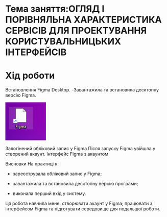 
# Тема заняття:ОГЛЯД І ПОРІВНЯЛЬНА ХАРАКТЕРИСТИКА СЕРВІСІВ ДЛЯ ПРОЕКТУВАННЯ КОРИСТУВАЛЬНИЦЬКИХ ІНТЕРФЕЙСІВ

# Хід роботи
Встановлення Figma Desktop.
-Завантажила та встановила десктопну версію Figma.

![Встановлення Figma](Imagens/figma.jpg)


Залогінений обліковий запис у Figma
Після запуску Figma увійшла у створений акаунт. Інтерфейс Figma з акаунтом

Висновки
На практиці я:

- зареєструвала обліковий запис у Figma;
* завантажила та встановила десктопну версію програми;
+ виконала перший вхід у систему.

Ця робота навчила мене:
створювати акаунт у Figma;
працювати з інтерфейсом Figma та підготувати середовище для подальшої роботи.







